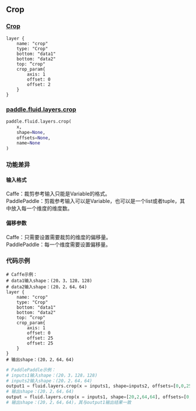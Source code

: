 ## Crop


### [Crop](http://caffe.berkeleyvision.org/tutorial/layers/crop.html)
```
layer {
    name: "crop"
    type: "Crop"
    bottom: "data1"
    bottom: "data2"
    top: “crop"
    crop_param{
        axis: 1
        offset: 0
        offset: 2
    }
}
```


### [paddle.fluid.layers.crop](http://paddlepaddle.org/documentation/docs/zh/1.3/api_cn/layers_cn.html#permalink-51-crop)
```python
paddle.fluid.layers.crop(
    x, 
    shape=None, 
    offsets=None, 
    name=None
)
```  

### 功能差异
#### 输入格式
Caffe：裁剪参考输入只能是Variable的格式。              
PaddlePaddle：剪裁参考输入可以是Variable，也可以是一个list或者tuple，其中放入每一个维度的维度数。
#### 偏移参数
Caffe：只需要设置需要裁剪的维度的偏移量。             
PaddlePaddle：每一个维度需要设置偏移量。
### 代码示例
```  
# Caffe示例： 
# data1输入shape：(20，3，128，128)
# data2输入shape：(20，2，64，64)
layer {
    name: "crop"
    type: "Crop"
    bottom: "data1"
    bottom: "data2"
    top: ”crop"
    crop_param{
        axis: 1
        offset: 0
        offset: 25
        offset: 25
    }
}
# 输出shape：(20，2，64，64)
```  
```python
# PaddlePaddle示例：  
# inputs1输入shape：(20，3，128，128)
# inputs2输入shape：(20，2，64，64)
output1 = fluid.layers.crop(x = inputs1, shape=inputs2, offsets=[0,0,25,25])
# 输出shape：(20，2，64，64)
output = fluid.layers.crop(x = inputs1, shape=[20,2,64,64], offsets=[0,0,25,25])
# 输出shape：(20，2，64，64)，其与output1输出结果一致
```
